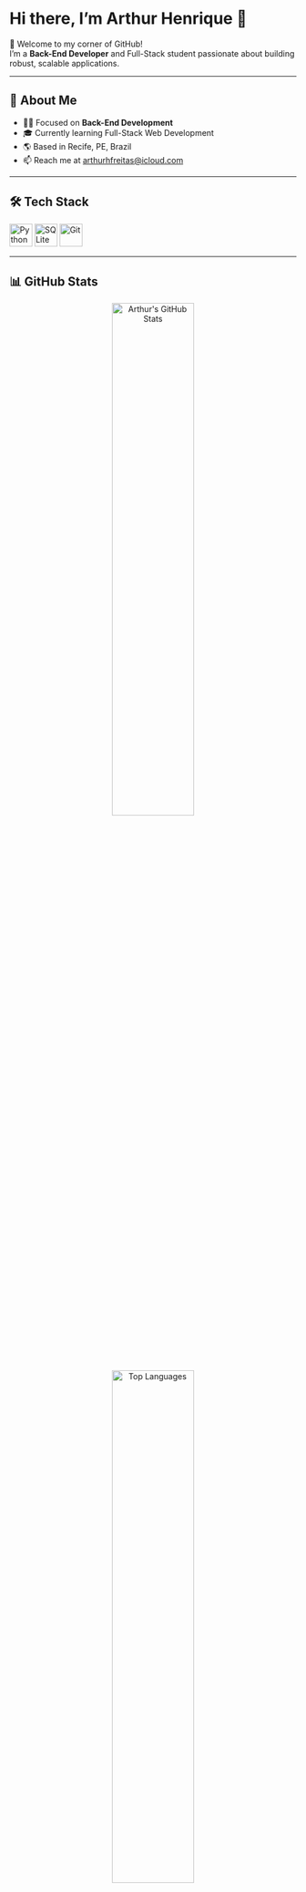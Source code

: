 # Hi there, I’m Arthur Henrique 👋

👋 Welcome to my corner of GitHub!  
I’m a **Back-End Developer** and Full-Stack student passionate about building robust, scalable applications.

---

## 🚀 About Me

- 👨‍💻 Focused on **Back-End Development**  
- 🎓 Currently learning Full-Stack Web Development  
- 🌎 Based in Recife, PE, Brazil  
- 📫 Reach me at [arthurhfreitas@icloud.com](mailto:arthurhfreitas@icloud.com)

---

## 🛠️ Tech Stack

<p float="left">
  <img src="https://cdn.jsdelivr.net/gh/devicons/devicon/icons/python/python-original.svg" alt="Python" width="40" />
  <img src="https://cdn.jsdelivr.net/gh/devicons/devicon/icons/sqlite/sqlite-original.svg" alt="SQLite" width="40" />
  <img src="https://cdn.jsdelivr.net/gh/devicons/devicon/icons/git/git-original.svg" alt="Git" width="40" />
</p>

---

## 📊 GitHub Stats

<div align="center">
<img src="https://github-readme-stats.vercel.app/api?username=arthurhfreitass&show_icons=true&theme=radical" alt="Arthur's GitHub Stats" style="width: 48%; min-width: 300px;" />
<img src="https://github-readme-stats.vercel.app/api/top-langs/?username=arthurhfreitass&layout=compact&theme=radical" alt="Top Languages" style="width: 48%; min-width: 300px;" />

</div>

---

## 🌐 Connect with Me

[![LinkedIn](https://img.shields.io/badge/LinkedIn-0077B5?style=for-the-badge&logo=linkedin&logoColor=white)](https://www.linkedin.com/in/arthurhfreitass)  
[![Instagram](https://img.shields.io/badge/Instagram-E4405F?style=for-the-badge&logo=instagram&logoColor=white)](https://instagram.com/seuperfil)  
[![GitHub](https://img.shields.io/badge/GitHub-181717?style=for-the-badge&logo=github&logoColor=white)](https://github.com/arthurhfreitass)

---

> “Strive not to be a success, but rather to be of value.” – Albert Einstein


